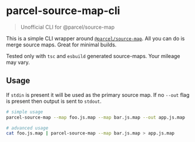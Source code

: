 
# parcel-source-map-cli
> Unofficial CLI for @parcel/source-map

This is a simple CLI wrapper around [`@parcel/source-map`](https://github.com/parcel-bundler/source-map).
All you can do is merge source maps. Great for minimal builds.

Tested only with `tsc` and `esbuild` generated source-maps. Your mileage may vary.

## Usage

If `stdin` is present it will be used as the primary source map.
If no `--out` flag is present then output is sent to `stdout`.

```sh
# simple usage
parcel-source-map --map foo.js.map --map bar.js.map --out app.js.map

# advanced usage
cat foo.js.map | parcel-source-map --map bar.js.map > app.js.map
```
